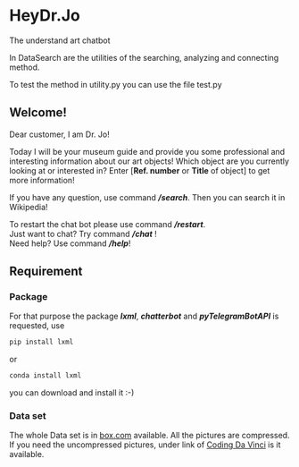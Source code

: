 # HeyDr.Jo
The understand art chatbot

In DataSearch are the utilities of the searching, analyzing and connecting method.

To test the method in utility.py you can use the file test.py
## Welcome!
Dear customer, I am Dr. Jo!

Today I will be your museum guide and provide you some professional and interesting information about our art objects!
Which object are you currently looking at or interested in? Enter \[<b>Ref. number</b> or <b>Title</b> of object\] to get more information!

If you have any question, use command ***/search***. 
Then you can search it in Wikipedia!  

To restart the chat bot please use command ***/restart***.  
Just want to chat? Try command ***/chat*** !  
Need help? Use command ***/help***!

## Requirement
### Package
For that purpose the package ***lxml***, ***chatterbot*** and ***pyTelegramBotAPI*** is requested, use
``` python
pip install lxml
```
or 
```python
conda install lxml
```
you can download and install it :-)
### Data set

The whole Data set is in [box.com](https://app.box.com/v/HeyDrJoDataset) available. All the pictures are compressed.
If you need the uncompressed pictures, under link of [Coding Da Vinci](http://136.243.4.67/index.php/s/rAoXIMAqN5hAweh) is it available.


